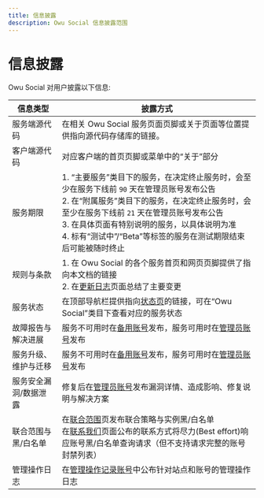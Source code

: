 ```yaml
---
title: 信息披露
description: Owu Social 信息披露范围
---
```


# 信息披露

Owu Social 对用户披露以下信息:

| 信息类型 | 披露方式 |
| --- | --- |
| 服务端源代码 | 在相关 Owu Social 服务页面页脚或关于页面等位置提供指向源代码存储库的链接。 |
| 客户端源代码 | 对应客户端的首页页脚或菜单中的“关于”部分 |
| 服务期限 | 1. “主要服务”类目下的服务，在决定终止服务时，会至少在服务下线前 `90` 天在管理员账号发布公告<br/>2. 在“附属服务”类目下的服务，在决定终止服务时，会至少在服务下线前 `21` 天在管理员账号发布公告<br/>3. 在具体页面有特别说明的服务，以具体说明为准<br/>4. 标有“测试中”/“Beta”等标签的服务在测试期限结束后可能被随时终止 |
| 规则与条款 | 1. 在 Owu Social 的各个服务首页和网页页脚提供了指向本文档的链接<br/>2. 在[更新日志](/changelog.md)页面总结了主要变更 |
| 服务状态 | 在顶部导航栏提供指向[状态页](https://status.owu.one)的链接，可在“Owu Social”类目下查看对应的服务状态 |
| 故障报告与解决进展 | 服务不可用时在[备用账号](https://mastodon.social/@owusocial)发布，服务可用时在[管理员账号](/contact.md#Fediverse)发布 |
| 服务升级、维护与迁移 | 服务不可用时在[备用账号](https://mastodon.social/@owusocial)发布，服务可用时在[管理员账号](/contact.md#Fediverse)发布 |
| 服务安全漏洞/数据泄露 | 修复后在[管理员账号](/contact.md#Fediverse)发布漏洞详情、造成影响、修复说明与解决方案 |
| 联合范围与黑/白名单 | 在[联合范围](/rules/federation.md)页发布联合策略与实例黑/白名单<br/>在[联系我们](/contact.md)页面公布的联系方式将尽力(Best effort)响应账号黑/白名单查询请求（但不支持请求完整的账号封禁列表） |
| 管理操作日志 | 在[管理操作记录账号](/rules/federation.md#管理操作记录)中公布针对站点和账号的管理操作日志 |
